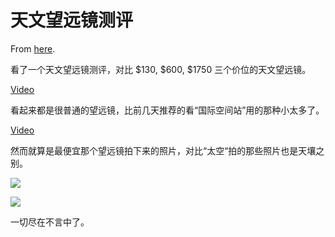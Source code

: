 # 天文望远镜测评

From [here](https://yinwang1.substack.com/p/01f).

看了一个天文望远镜测评，对比 $130, $600, $1750 三个价位的天文望远镜。

[Video](https://www.youtube-nocookie.com/embed/lsS6PrrWnhI)

看起来都是很普通的望远镜，比前几天推荐的看“国际空间站”用的那种小太多了。

[Video](https://www.youtube-nocookie.com/embed/0yuQOO2jA1I)

然而就算是最便宜那个望远镜拍下来的照片，对比“太空“拍的那些照片也是天壤之别。

![](https://substackcdn.com/image/fetch/w_1456,c_limit,f_auto,q_auto:good,fl_progressive:steep/https%3A%2F%2Fbucketeer-e05bbc84-baa3-437e-9518-adb32be77984.s3.amazonaws.com%2Fpublic%2Fimages%2F41926b9e-8d02-4029-b600-c16a2995753d_2388x1582.jpeg)

![](https://substackcdn.com/image/fetch/w_1456,c_limit,f_auto,q_auto:good,fl_progressive:steep/https%3A%2F%2Fbucketeer-e05bbc84-baa3-437e-9518-adb32be77984.s3.amazonaws.com%2Fpublic%2Fimages%2Fab6ef0f4-2133-497d-bae3-b65bae4f272d_2388x1630.jpeg)

一切尽在不言中了。
